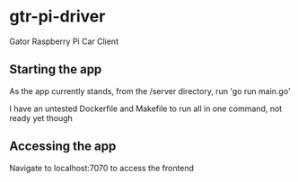# gtr-pi-driver
Gator Raspberry Pi Car Client

## Starting the app
As the app currently stands, from the /server directory, run 'go run main.go'

I have an untested Dockerfile and Makefile to run all in one command, not ready yet though

## Accessing the app
Navigate to localhost:7070 to access the frontend